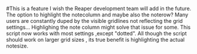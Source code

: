 #This is a feature I wish the Reaper development team will add in the future.
The option to highlight the notecolumn and maybe also the noterow?
Many users are constantly duped by the visible gridlines not reflecting the grid settings...
Highlighing the note column might solve that issue for some.
This script now works with most settings ,except "dotted". 
All though the script should work on larger grid sizes , its true benefit is highlighting the actual notesize.
